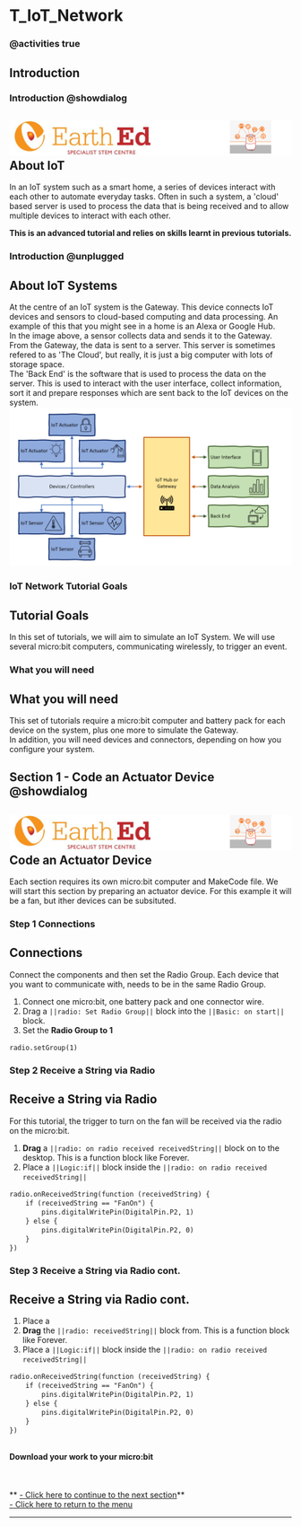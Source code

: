 # T_IoT_Network

<!---------------------------------------------------------------  
-------------------IoT_Network_Tutorial------InComplete----------
----------------------------------------------------------------->
### @activities true

## Introduction
### Introduction @showdialog

![](https://raw.githubusercontent.com/EarthEdSTEM/earthed-iot-programs-tutorials/master/Images/T_IoT_Network/IoT_Network_Banner.gif)
About IoT
-----------------
In an IoT system such as a smart home, a series of devices interact with each other to automate everyday tasks. Often in such a system, a 'cloud' based server is used to process the data that is being received and to allow multiple devices to interact with each other.<br>

**This is an advanced tutorial and relies on skills learnt in previous tutorials.**<br>

### Introduction @unplugged
About IoT Systems
-----------------
At the centre of an IoT system is the Gateway. This device connects IoT devices and sensors to cloud-based computing and data processing. An example of this that you might see in a home is an Alexa or Google Hub.<br>
In the image above, a sensor collects data and sends it to the Gateway. From the Gateway, the data is sent to a server. This server is sometimes refered to as 'The Cloud', but really, it is just a big computer with lots of storage space. <br>
The 'Back End' is the software that is used to process the data on the server. This is used to interact with the user interface, collect information, sort it and prepare responses which are sent back to the IoT devices on the system.
![](https://raw.githubusercontent.com/EarthEdSTEM/earthed-iot-programs-tutorials/master/Images/T_IoT_Network/IoT%20System.png)

### IoT Network Tutorial Goals
Tutorial Goals
-----------------
In this set of tutorials, we will aim to simulate an IoT System. We will use several micro:bit computers, communicating wirelessly, to trigger an event.

### What you will need
What you will need
-----------------
This set of tutorials require a micro:bit computer and battery pack for each device on the system, plus one more to simulate the Gateway. <br>
In addition, you will need devices and connectors, depending on how you configure your system.<br>

## Section 1 - Code an Actuator Device  @showdialog
![](https://raw.githubusercontent.com/EarthEdSTEM/earthed-iot-programs-tutorials/master/Images/T_IoT_Network/IoT_Network_Banner.gif)
Code an Actuator Device
---------------------
Each section requires its own micro:bit computer and MakeCode file.
We will start this section by preparing an actuator device. For this example it will be a fan, but ither devices can be subsituted.<br>
 

### Step 1 Connections
Connections
-----------------
Connect the components and then set the Radio Group. Each device that you want to communicate with, needs to be in the same Radio Group.
1. Connect one micro:bit, one battery pack and one connector wire.
2. Drag a ``||radio: Set Radio Group||`` block into the ``||Basic: on start||`` block.<br>
3. Set the **Radio Group to 1**
```blocks
radio.setGroup(1)
```
### Step 2 Receive a String via Radio
Receive a String via Radio
-----------------
For this tutorial, the trigger to turn on the fan will be received via the radio on the micro:bit.
1. **Drag** a ``||radio: on radio received receivedString||`` block on to the desktop. This is a function block like Forever.
2. Place a ``||Logic:if||`` block inside the ``||radio: on radio received receivedString||``
```blocks
radio.onReceivedString(function (receivedString) {
    if (receivedString == "FanOn") {
        pins.digitalWritePin(DigitalPin.P2, 1)
    } else {
        pins.digitalWritePin(DigitalPin.P2, 0)
    }
})
```
### Step 3 Receive a String via Radio cont.
Receive a String via Radio cont.
-----------------
1. Place a 
2. **Drag** the ``||radio: receivedString||`` block from. This is a function block like Forever.
2. Place a ``||Logic:if||`` block inside the ``||radio: on radio received receivedString||``
```blocks
radio.onReceivedString(function (receivedString) {
    if (receivedString == "FanOn") {
        pins.digitalWritePin(DigitalPin.P2, 1)
    } else {
        pins.digitalWritePin(DigitalPin.P2, 0)
    }
})
```

<br>**Download your work to your micro:bit**<br><br>
<br><br>
** [- Click here to continue to the next section](https://sites.google.com/earthed.vic.edu.au/tutorial-iot/home)**<br>
[- Click here to return to the menu](https://sites.google.com/earthed.vic.edu.au/tutorial-iot/home)<br>

<script src="https://makecode.com/gh-pages-embed.js" > </script><script>makeCodeRender("{{ site.makecode.home_url }}", "{{ site.github.owner_name }}/{ { site.github.repository_name } } ");</script>

----------------------------------------------
